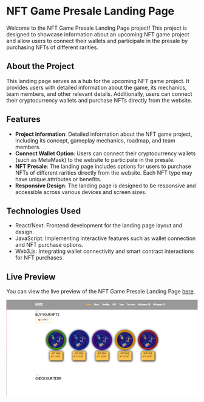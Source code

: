 # NFT Game Presale Landing Page

Welcome to the NFT Game Presale Landing Page project! This project is designed to showcase information about an upcoming NFT game project and allow users to connect their wallets and participate in the presale by purchasing NFTs of different rarities.

## About the Project
This landing page serves as a hub for the upcoming NFT game project. It provides users with detailed information about the game, its mechanics, team members, and other relevant details. Additionally, users can connect their cryptocurrency wallets and purchase NFTs directly from the website.

## Features
- **Project Information**: Detailed information about the NFT game project, including its concept, gameplay mechanics, roadmap, and team members.
- **Connect Wallet Option**: Users can connect their cryptocurrency wallets (such as MetaMask) to the website to participate in the presale.
- **NFT Presale**: The landing page includes options for users to purchase NFTs of different rarities directly from the website. Each NFT type may have unique attributes or benefits.
- **Responsive Design**: The landing page is designed to be responsive and accessible across various devices and screen sizes.

## Technologies Used
- React/Next: Frontend development for the landing page layout and design.
- JavaScript: Implementing interactive features such as wallet connection and NFT purchase options.
- Web3.js: Integrating wallet connectivity and smart contract interactions for NFT purchases.

## Live Preview
You can view the live preview of the NFT Game Presale Landing Page [here]([https://example.com](https://tobias-jensen--portfolio.000webhostapp.com)https://tobias-jensen--portfolio.000webhostapp.com).

![Preview photo](previewphoto.png)
